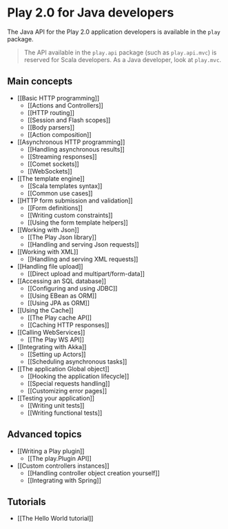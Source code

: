 # Play 2.0 for Java developers

The Java API for the Play 2.0 application developers is available in the `play` package. 

> The API available in the `play.api` package (such as `play.api.mvc`) is reserved for Scala developers. As a Java developer, look at `play.mvc`.

## Main concepts

- [[Basic HTTP programming]]
    - [[Actions and Controllers]]
    - [[HTTP routing]]
    - [[Session and Flash scopes]]
    - [[Body parsers]]
    - [[Action composition]]
- [[Asynchronous HTTP programming]]
    - [[Handling asynchronous results]]
    - [[Streaming responses]]
    - [[Comet sockets]]
    - [[WebSockets]]
- [[The template engine]]
    - [[Scala templates syntax]]
    - [[Common use cases]]
- [[HTTP form submission and validation]]
    - [[Form definitions]]
    - [[Writing custom constraints]]
    - [[Using the form template helpers]]
- [[Working with Json]]
    - [[The Play Json library]]
    - [[Handling and serving Json requests]]
- [[Working with XML]]
    - [[Handling and serving XML requests]]
- [[Handling file upload]]
    - [[Direct upload and multipart/form-data]]
- [[Accessing an SQL database]]
    - [[Configuring and using JDBC]]
    - [[Using EBean as ORM]]
    - [[Using JPA as ORM]]
- [[Using the Cache]]
    - [[The Play cache API]]
    - [[Caching HTTP responses]]
- [[Calling WebServices]]
    - [[The Play WS API]]
- [[Integrating with Akka]]
    - [[Setting up Actors]]
    - [[Scheduling asynchronous tasks]]
- [[The application Global object]]
    - [[Hooking the application lifecycle]]
    - [[Special requests handling]]
    - [[Customizing error pages]]
- [[Testing your application]]
    - [[Writing unit tests]]
    - [[Writing functional tests]]
    
## Advanced topics

- [[Writing a Play plugin]]
    - [[The play.Plugin API]]
- [[Custom controllers instances]]
    - [[Handling controller object creation yourself]]
    - [[Integrating with Spring]]

## Tutorials

- [[The Hello World tutorial]]
